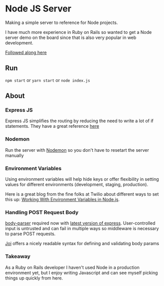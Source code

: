 # Node JS Server

Making a simple server to reference for Node projects.

I have much more experience in Ruby on Rails so wanted to get a Node server demo on the board since that is also very popular in web development.

[Followed along here](https://www.youtube.com/watch?v=pKd0Rpw7O48&t)

## Run

`npm start` or `yarn start` or `node index.js`

## About
### Express JS

Express JS simplifies the routing by reducing the need to write a lot of if statements. They have a great reference [here](https://expressjs.com/en/5x/api.html)

### Nodemon

Run the server with [Nodemon](https://nodemon.io/) so you don't have to resetart the server manually

### Environment Variables

Using environment variables will help hide keys or offer flexibility in setting values for different environments (development, staging, production).

Here is a great blog from the fine folks at Twilio about different ways to set this up: [Working With Environment Variables in Node.js](https://www.twilio.com/blog/working-with-environment-variables-in-node-js-html).

### Handling POST Request Body

[body-parser](https://github.com/expressjs/body-parser) required now with [latest version of express](https://expressjs.com/en/5x/api.html). User-controlled input is untrusted and can fail in multiple ways so middleware is necessary to parse POST requests.

[Joi](https://joi.dev/api/?v=17.6.0) offers a nicely readable syntax for defining and validating body params

### Takeaway

As a Ruby on Rails developer I haven't used Node in a production environment yet, but I enjoy writing Javascript and can see myself picking things up quickly from here.